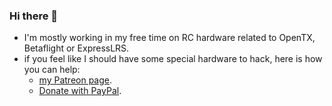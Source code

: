 ### Hi there 👋

<!--
**raphaelcoeffic/raphaelcoeffic** is a ✨ _special_ ✨ repository because its `README.md` (this file) appears on your GitHub profile.

Here are some ideas to get you started:

- 🔭 I’m currently working on ...
- 🌱 I’m currently learning ...
- 👯 I’m looking to collaborate on ...
- 🤔 I’m looking for help with ...
- 💬 Ask me about ...
- 📫 How to reach me: ...
- 😄 Pronouns: ...
- ⚡ Fun fact: ...
-->

- I'm mostly working in my free time on RC hardware related to OpenTX, Betaflight or ExpressLRS.
- if you feel like I should have some special hardware to hack, here is how you can help:
  - [my Patreon page](https://www.patreon.com/user?u=43166499).
  - [Donate with PayPal](https://www.paypal.com/cgi-bin/webscr?cmd=_s-xclick&hosted_button_id=RNRL4FQBMEQ44).
